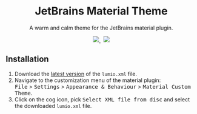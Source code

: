 <h1 align="center">JetBrains Material Theme</h1>

<p align="center">A warm and calm theme for the JetBrains material plugin.</p>

<p align="center">
  <a href="https://github.com/arcticicestudio/lumio">
    <img src="https://img.shields.io/badge/color_palette-Lumio-9d8275.svg?style=flat-square" />
  </a>
  &nbsp;
  <a href="https://github.com/lippenstift/jetbrains-color-scheme">
    <img src="https://img.shields.io/badge/complements-JetBrains_Color_Scheme-958e6f.svg?style=flat-square" />
  </a>
</p>

## Installation

1. Download the [latest version](https://github.com/lippenstift/jetbrains-material-theme/releases/latest) of the
`lumio.xml` file.
1. Navigate to the customization menu of the material plugin:  
<kbd>File</kbd> > <kbd>Settings</kbd> > <kbd>Appearance & Behaviour</kbd> > <kbd>Material Custom Theme</kbd>.  
1. Click on the cog icon, pick <kbd>Select XML file from disc</kbd> and select the downloaded `lumio.xml` file.
